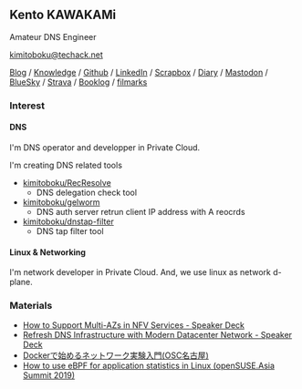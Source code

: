 ## Kento KAWAKAMi

Amateur DNS Engineer

kimitoboku@techack.net

[Blog](https://blog.techack.net/) / [Knowledge](https://memo.techack.net/) / [Github](https://github.com/kimitoboku/) / [LinkedIn](https://www.linkedin.com/in/kimitoboku/) / [Scrapbox](https://scrapbox.io/Nodewww/kimitoboku) / [Diary](https://scrapbox.io/bokuhakimi/) / [Mastodon](https://fla.red/@kimitoboku) / [BlueSky](https://bsky.app/profile/kimitoboku.techack.net) / [Strava](https://www.strava.com/athletes/kawakami_kento) / [Booklog](https://booklog.jp/users/kkawakami)  / [filmarks](https://filmarks.com/users/kawakami_kento)

### Interest

#### DNS
I'm DNS operator and developper in Private Cloud.

I'm creating DNS related tools
- [kimitoboku/RecResolve](https://github.com/kimitoboku/RecResolve)
    - DNS delegation check tool
- [kimitoboku/gelworm](https://github.com/kimitoboku/gelworm)
    - DNS auth server retrun client IP address with A reocrds
- [kimitoboku/dnstap-filter](https://github.com/kimitoboku/dnstap-filter)
    - DNS tap filter tool

#### Linux & Networking
I'm network developer in Private Cloud.
And, we use linux as network d-plane.


### Materials
- [How to Support Multi-AZs in NFV Services - Speaker Deck](https://speakerdeck.com/line_developers/how-to-support-multi-azs-in-nfv-services)
- [Refresh DNS Infrastructure with Modern Datacenter Network - Speaker Deck](https://speakerdeck.com/line_developers/refresh-dns-infrastructure-with-modern-datacenter-network)
- [Dockerで始めるネットワーク実験入門(OSC名古屋)](https://docs.google.com/presentation/d/14nX2iE6Up4jKBw8BnXm8AjIc-CaTUpeMVfyIwINeldY/edit?usp=sharing)
- [How to use eBPF for application statistics in Linux (openSUSE.Asia Summit 2019)](https://docs.google.com/presentation/d/1xWuNArSzEtZMvWElvfKM-dA89pXV7eReiNr_PQ9W2XM/edit?usp=sharing)

